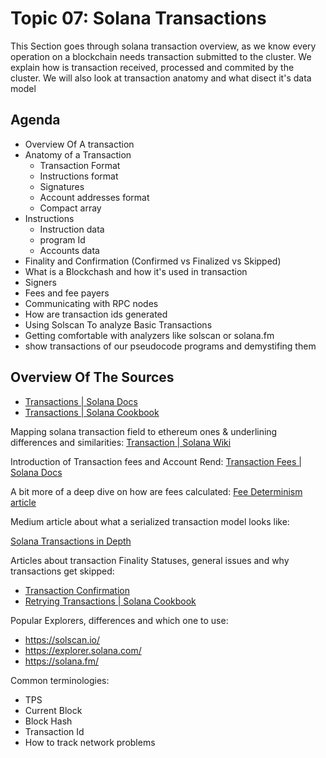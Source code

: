 # Topic 07: Solana Transactions

This Section goes through solana transaction overview, as we know every operation on a blockchain needs transaction submitted to the cluster. We explain how is transaction received, processed and commited by the cluster. We will also look at transaction anatomy and what disect it's data model

## Agenda

* Overview Of A transaction
* Anatomy of a Transaction
  * Transaction Format
  * Instructions format
  * Signatures
  * Account addresses format
  * Compact array
* Instructions
  * Instruction data
  * program Id
  * Accounts data
* Finality and Confirmation (Confirmed vs Finalized vs Skipped)
* What is a Blockchash and how it's used in transaction
* Signers
* Fees and fee payers
* Communicating with RPC nodes
* How are transaction ids generated
* Using Solscan To analyze Basic Transactions
* Getting comfortable with analyzers like solscan or solana.fm
* show transactions of our pseudocode programs and demystifing them

## Overview Of The Sources

* [Transactions | Solana Docs](https://docs.solana.com/developing/programming-model/transactions)
* [Transactions | Solana Cookbook](https://solanacookbook.com/core-concepts/transactions.html#facts)

Mapping solana transaction field to ethereum ones & underlining differences and similarities: [Transaction | Solana Wiki](https://solana.wiki/docs/solidity-guide/transactions/#solana-transaction-structure)

Introduction of Transaction fees and Account Rend: [Transaction Fees | Solana Docs](https://docs.solana.com/developing/intro/transaction\_fees)

A bit more of a deep dive on how are fees calculated: [Fee Determinism article](https://jstarry.notion.site/Transaction-Fees-f09387e6a8d84287aa16a34ecb58e239)

Medium article about what a serialized transaction model looks like:

[Solana Transactions in Depth](https://medium.com/@asmiller1989/solana-transactions-in-depth-1f7f7fe06ac2)

Articles about transaction Finality Statuses, general issues and why transactions get skipped:

* [Transaction Confirmation](https://jstarry.notion.site/jstarry/Solana-Dev-Blog-302b7e08652c4a2dbc0be4f6a3b0d317?p=d5b8f4e09b9c4a70a1f263f82307d7ce\&pm=c)
* [Retrying Transactions | Solana Cookbook](https://solanacookbook.com/guides/retrying-transactions.html#facts)

Popular Explorers, differences and which one to use:

* https://solscan.io/
* https://explorer.solana.com/
* https://solana.fm/

Common terminologies:

* TPS
* Current Block
* Block Hash
* Transaction Id
* How to track network problems

